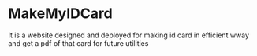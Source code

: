 # MakeMyIDCard
It is a website designed and deployed for making id card in efficient wway and get a pdf of that card for future utilities 
